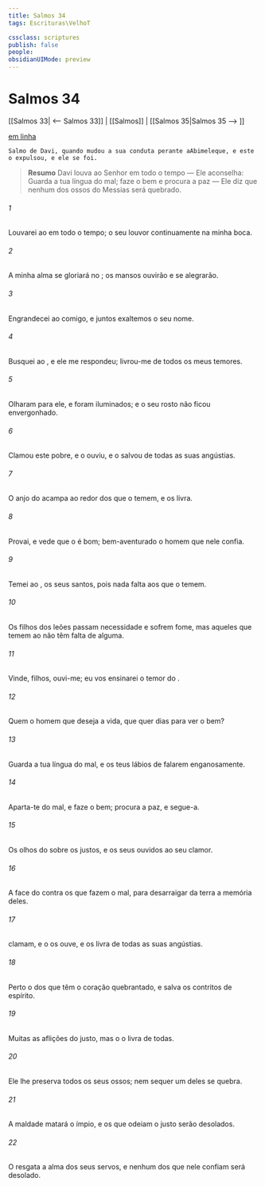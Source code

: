 ```yaml
---
title: Salmos 34
tags: Escrituras\VelhoT

cssclass: scriptures
publish: false
people:
obsidianUIMode: preview
---
```


# Salmos 34
[[Salmos 33| <-- Salmos 33]] | [[Salmos]] | [[Salmos 35|Salmos 35 --> ]]

[em linha](https://churchofjesuschrist.org/study/scriptures/ot/ps/34?lang=por)

```
Salmo de Davi, quando mudou a sua conduta perante aAbimeleque, e este o expulsou, e ele se foi.
```

> __Resumo__
Davi louva ao Senhor em todo o tempo — Ele aconselha: Guarda a tua língua do mal; faze o bem e procura a paz — Ele diz que nenhum dos ossos do Messias será quebrado.

###### 1 
Louvarei ao  em todo o tempo; o seu louvor  continuamente na minha boca.

###### 2 
A minha alma se gloriará no ; os mansos  ouvirão e se alegrarão.

###### 3 
Engrandecei ao  comigo, e juntos exaltemos o seu nome.

###### 4 
Busquei ao , e ele me respondeu; livrou-me de todos os meus temores.

###### 5 
Olharam para ele, e foram iluminados; e o seu rosto não ficou envergonhado.

###### 6 
Clamou este pobre, e o   ouviu, e o salvou de todas as suas angústias.

###### 7 
O anjo do  acampa ao redor dos que o temem, e os livra.

###### 8 
Provai, e vede que o  é bom; bem-aventurado o homem que nele confia.

###### 9 
Temei ao ,  os seus santos, pois nada falta aos que o temem.

###### 10 
Os filhos dos leões passam necessidade e sofrem fome, mas aqueles que temem ao  não têm falta de  alguma.

###### 11 
Vinde, filhos, ouvi-me; eu vos ensinarei o temor do .

###### 12 
Quem  o homem que deseja a vida, que quer  dias para ver o bem?

###### 13 
Guarda a tua língua do mal, e os teus lábios de falarem enganosamente.

###### 14 
Aparta-te do mal, e faze o bem; procura a paz, e segue-a.

###### 15 
Os olhos do   sobre os justos, e os seus ouvidos  ao seu clamor.

###### 16 
A face do   contra os que fazem o mal, para desarraigar da terra a memória deles.

###### 17 
 clamam, e o  os ouve, e os livra de todas as suas angústias.

###### 18 
Perto  o  dos que têm o coração quebrantado, e salva os contritos de espírito.

###### 19 
Muitas  as aflições do justo, mas o  o livra de todas.

###### 20 
Ele lhe preserva todos os seus ossos; nem sequer um deles se quebra.

###### 21 
A maldade matará o ímpio, e os que odeiam o justo serão desolados.

###### 22 
O  resgata a alma dos seus servos, e nenhum dos que nele confiam será desolado.

